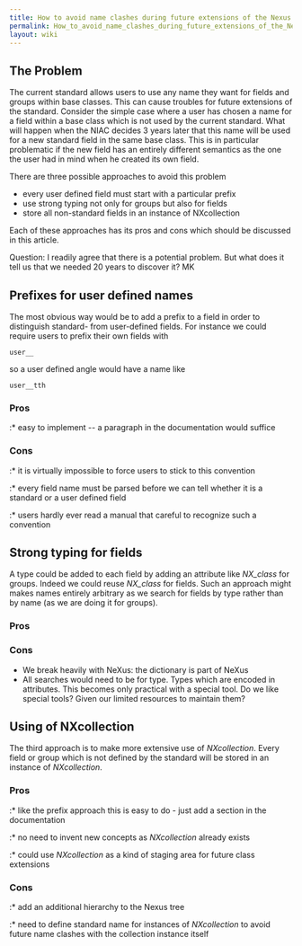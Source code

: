 ```yaml
---
title: How to avoid name clashes during future extensions of the Nexus standard
permalink: How_to_avoid_name_clashes_during_future_extensions_of_the_Nexus_standard/
layout: wiki
---
```


The Problem
-----------

The current standard allows users to use any name they want for fields
and groups within base classes. This can cause troubles for future
extensions of the standard. Consider the simple case where a user has
chosen a name for a field within a base class which is not used by the
current standard. What will happen when the NIAC decides 3 years later
that this name will be used for a new standard field in the same base
class. This is in particular problematic if the new field has an
entirely different semantics as the one the user had in mind when he
created its own field.

There are three possible approaches to avoid this problem

-   every user defined field must start with a particular prefix
-   use strong typing not only for groups but also for fields
-   store all non-standard fields in an instance of NXcollection

Each of these approaches has its pros and cons which should be discussed
in this article.

Question: I readily agree that there is a potential problem. But what
does it tell us that we needed 20 years to discover it? MK

Prefixes for user defined names
-------------------------------

The most obvious way would be to add a prefix to a field in order to
distinguish standard- from user-defined fields. For instance we could
require users to prefix their own fields with

`user__`

so a user defined angle would have a name like

`user__tth`

### Pros

:\* easy to implement -- a paragraph in the documentation would suffice

### Cons

:\* it is virtually impossible to force users to stick to this
convention

:\* every field name must be parsed before we can tell whether it is a
standard or a user defined field

:\* users hardly ever read a manual that careful to recognize such a
convention

Strong typing for fields
------------------------

A type could be added to each field by adding an attribute like
*NX\_class* for groups. Indeed we could reuse *NX\_class* for fields.
Such an approach might makes names entirely arbitrary as we search for
fields by type rather than by name (as we are doing it for groups).

### Pros

### Cons

-   We break heavily with NeXus: the dictionary is part of NeXus
-   All searches would need to be for type. Types which are encoded in
    attributes. This becomes only practical with a special tool. Do we
    like special tools? Given our limited resources to maintain them?

Using of NXcollection
---------------------

The third approach is to make more extensive use of *NXcollection*.
Every field or group which is not defined by the standard will be stored
in an instance of *NXcollection*.

### Pros

:\* like the prefix approach this is easy to do - just add a section in
the documentation

:\* no need to invent new concepts as *NXcollection* already exists

:\* could use *NXcollection* as a kind of staging area for future class
extensions

### Cons

:\* add an additional hierarchy to the Nexus tree

:\* need to define standard name for instances of *NXcollection* to
avoid future name clashes with the collection instance itself
